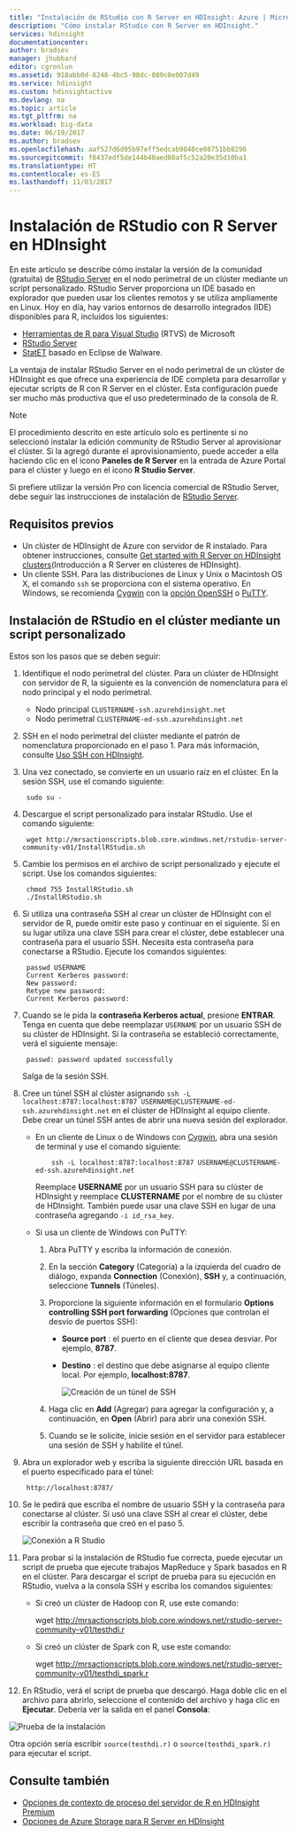 ```yaml
---
title: "Instalación de RStudio con R Server en HDInsight: Azure | Microsoft Docs"
description: "Cómo instalar RStudio con R Server en HDInsight."
services: hdinsight
documentationcenter: 
author: bradsev
manager: jhubbard
editor: cgronlun
ms.assetid: 918abb0d-8248-4bc5-98dc-089c0e007d49
ms.service: hdinsight
ms.custom: hdinsightactive
ms.devlang: na
ms.topic: article
ms.tgt_pltfrm: na
ms.workload: big-data
ms.date: 06/19/2017
ms.author: bradsev
ms.openlocfilehash: aaf527d6d95b97eff5edcab9040ce08751bb8296
ms.sourcegitcommit: f8437edf5de144b40aed00af5c52a20e35d10ba1
ms.translationtype: HT
ms.contentlocale: es-ES
ms.lasthandoff: 11/03/2017
---
```

# <a name="installing-rstudio-with-r-server-on-hdinsight"></a>Instalación de RStudio con R Server en HDInsight

En este artículo se describe cómo instalar la versión de la comunidad (gratuita) de [RStudio Server](https://www.rstudio.com/products/rstudio-server/) en el nodo perimetral de un clúster mediante un script personalizado. RStudio Server proporciona un IDE basado en explorador que pueden usar los clientes remotos y se utiliza ampliamente en Linux. Hoy en día, hay varios entornos de desarrollo integrados (IDE) disponibles para R, incluidos los siguientes:

- [Herramientas de R para Visual Studio](https://www.visualstudio.com/en-us/features/rtvs-vs.aspx) (RTVS) de Microsoft 
- [RStudio Server](https://www.rstudio.com/products/rstudio-server/) 
- [StatET](http://www.walware.de/goto/statet) basado en Eclipse de Walware.

La ventaja de instalar RStudio Server en el nodo perimetral de un clúster de HDInsight es que ofrece una experiencia de IDE completa para desarrollar y ejecutar scripts de R con R Server en el clúster. Esta configuración puede ser mucho más productiva que el uso predeterminado de la consola de R.

> [!NOTE]
> El procedimiento descrito en este artículo solo es pertinente si no seleccionó instalar la edición community de RStudio Server al aprovisionar el clúster. Si la agregó durante el aprovisionamiento, puede acceder a ella haciendo clic en el icono **Paneles de R Server** en la entrada de Azure Portal para el clúster y luego en el icono **R Studio Server**. 

Si prefiere utilizar la versión Pro con licencia comercial de RStudio Server, debe seguir las instrucciones de instalación de [RStudio Server](https://www.rstudio.com/products/rstudio/download-server/).

## <a name="prerequisites"></a>Requisitos previos

* Un clúster de HDInsight de Azure con servidor de R instalado. Para obtener instrucciones, consulte [Get started with R Server on HDInsight clusters](r-server-get-started.md)(Introducción a R Server en clústeres de HDInsight).
* Un cliente SSH. Para las distribuciones de Linux y Unix o Macintosh OS X, el comando `ssh` se proporciona con el sistema operativo. En Windows, se recomienda [Cygwin](http://www.redhat.com/services/custom/cygwin/) con la [opción OpenSSH](https://www.youtube.com/watch?v=CwYSvvGaiWU) o [PuTTY](http://www.chiark.greenend.org.uk/~sgtatham/putty/download.html).  

## <a name="install-rstudio-on-the-cluster-using-a-custom-script"></a>Instalación de RStudio en el clúster mediante un script personalizado

Estos son los pasos que se deben seguir:

1. Identifique el nodo perimetral del clúster. Para un clúster de HDInsight con servidor de R, la siguiente es la convención de nomenclatura para el nodo principal y el nodo perimetral.
   * Nodo principal `CLUSTERNAME-ssh.azurehdinsight.net`
   * Nodo perimetral `CLUSTERNAME-ed-ssh.azurehdinsight.net` 

2. SSH en el nodo perimetral del clúster mediante el patrón de nomenclatura proporcionado en el paso 1. Para más información, consulte [Uso SSH con HDInsight](../hdinsight-hadoop-linux-use-ssh-unix.md).

3. Una vez conectado, se convierte en un usuario raíz en el clúster. En la sesión SSH, use el comando siguiente:

        sudo su -

4. Descargue el script personalizado para instalar RStudio. Use el comando siguiente:

        wget http://mrsactionscripts.blob.core.windows.net/rstudio-server-community-v01/InstallRStudio.sh

5. Cambie los permisos en el archivo de script personalizado y ejecute el script. Use los comandos siguientes:

        chmod 755 InstallRStudio.sh
        ./InstallRStudio.sh

6. Si utiliza una contraseña SSH al crear un clúster de HDInsight con el servidor de R, puede omitir este paso y continuar en el siguiente. Si en su lugar utiliza una clave SSH para crear el clúster, debe establecer una contraseña para el usuario SSH. Necesita esta contraseña para conectarse a RStudio. Ejecute los comandos siguientes:

        passwd USERNAME
        Current Kerberos password:
        New password:
        Retype new password:
        Current Kerberos password:


7. Cuando se le pida la **contraseña Kerberos actual**, presione **ENTRAR**.  Tenga en cuenta que debe reemplazar `USERNAME` por un usuario SSH de su clúster de HDInsight. Si la contraseña se estableció correctamente, verá el siguiente mensaje:

        passwd: password updated successfully

    Salga de la sesión SSH.

8. Cree un túnel SSH al clúster asignando `ssh -L localhost:8787:localhost:8787 USERNAME@CLUSTERNAME-ed-ssh.azurehdinsight.net` en el clúster de HDInsight al equipo cliente. Debe crear un túnel SSH antes de abrir una nueva sesión del explorador.

   * En un cliente de Linux o de Windows con [Cygwin](http://www.redhat.com/services/custom/cygwin/), abra una sesión de terminal y use el comando siguiente:

             ssh -L localhost:8787:localhost:8787 USERNAME@CLUSTERNAME-ed-ssh.azurehdinsight.net

       Reemplace **USERNAME** por un usuario SSH para su clúster de HDInsight y reemplace **CLUSTERNAME** por el nombre de su clúster de HDInsight.
       También puede usar una clave SSH en lugar de una contraseña agregando `-i id_rsa_key`.        
   * Si usa un cliente de Windows con PuTTY:

     1. Abra PuTTY y escriba la información de conexión.
     2. En la sección **Category** (Categoría) a la izquierda del cuadro de diálogo, expanda **Connection** (Conexión), **SSH** y, a continuación, seleccione **Tunnels** (Túneles).
     3. Proporcione la siguiente información en el formulario **Options controlling SSH port forwarding** (Opciones que controlan el desvío de puertos SSH):

        * **Source port** : el puerto en el cliente que desea desviar. Por ejemplo, **8787**.
        * **Destino** : el destino que debe asignarse al equipo cliente local. Por ejemplo, **localhost:8787**.

            ![Creación de un túnel de SSH](./media/r-server-install-r-studio/createsshtunnel.png "Creación de un túnel de SSH")

     4. Haga clic en **Add** (Agregar) para agregar la configuración y, a continuación, en **Open** (Abrir) para abrir una conexión SSH.
     5. Cuando se le solicite, inicie sesión en el servidor para establecer una sesión de SSH y habilite el túnel.

9. Abra un explorador web y escriba la siguiente dirección URL basada en el puerto especificado para el túnel:

        http://localhost:8787/ 

10. Se le pedirá que escriba el nombre de usuario SSH y la contraseña para conectarse al clúster. Si usó una clave SSH al crear el clúster, debe escribir la contraseña que creó en el paso 5.

    ![Conexión a R Studio](./media/r-server-install-r-studio/connecttostudio.png "Creación de un túnel de SSH")

11. Para probar si la instalación de RStudio fue correcta, puede ejecutar un script de prueba que ejecute trabajos MapReduce y Spark basados en R en el clúster. Para descargar el script de prueba para su ejecución en RStudio, vuelva a la consola SSH y escriba los comandos siguientes:

    *    Si creó un clúster de Hadoop con R, use este comando:

            wget http://mrsactionscripts.blob.core.windows.net/rstudio-server-community-v01/testhdi.r
    *    Si creó un clúster de Spark con R, use este comando:

            wget http://mrsactionscripts.blob.core.windows.net/rstudio-server-community-v01/testhdi_spark.r

12. En RStudio, verá el script de prueba que descargó. Haga doble clic en el archivo para abrirlo, seleccione el contenido del archivo y haga clic en **Ejecutar**. Debería ver la salida en el panel **Consola**:

   ![Prueba de la instalación](./media/r-server-install-r-studio/test-r-script.png "Prueba de la instalación")

Otra opción sería escribir `source(testhdi.r)` o `source(testhdi_spark.r)` para ejecutar el script.

## <a name="see-also"></a>Consulte también

* [Opciones de contexto de proceso del servidor de R en HDInsight Premium](r-server-compute-contexts.md)
* [Opciones de Azure Storage para R Server en HDInsight](r-server-storage.md)


